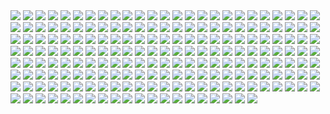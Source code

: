 <img src='CUFS_338/144.jpg' aligh=center>
<img src='CUFS_338/145.jpg' aligh=center>
<img src='CUFS_338/146.jpg' aligh=center>
<img src='CUFS_338/147.jpg' aligh=center>
<img src='CUFS_338/148.jpg' aligh=center>
<img src='CUFS_338/149.jpg' aligh=center>
<img src='CUFS_338/150.jpg' aligh=center>
<img src='CUFS_338/151.jpg' aligh=center>
<img src='CUFS_338/152.jpg' aligh=center>
<img src='CUFS_338/153.jpg' aligh=center>
<img src='CUFS_338/154.jpg' aligh=center>
<img src='CUFS_338/155.jpg' aligh=center>
<img src='CUFS_338/156.jpg' aligh=center>
<img src='CUFS_338/157.jpg' aligh=center>
<img src='CUFS_338/158.jpg' aligh=center>
<img src='CUFS_338/159.jpg' aligh=center>
<img src='CUFS_338/160.jpg' aligh=center>
<img src='CUFS_338/161.jpg' aligh=center>
<img src='CUFS_338/162.jpg' aligh=center>
<img src='CUFS_338/163.jpg' aligh=center>
<img src='CUFS_338/164.jpg' aligh=center>
<img src='CUFS_338/165.jpg' aligh=center>
<img src='CUFS_338/166.jpg' aligh=center>
<img src='CUFS_338/167.jpg' aligh=center>
<img src='CUFS_338/168.jpg' aligh=center>
<img src='CUFS_338/169.jpg' aligh=center>
<img src='CUFS_338/170.jpg' aligh=center>
<img src='CUFS_338/171.jpg' aligh=center>
<img src='CUFS_338/172.jpg' aligh=center>
<img src='CUFS_338/173.jpg' aligh=center>
<img src='CUFS_338/174.jpg' aligh=center>
<img src='CUFS_338/175.jpg' aligh=center>
<img src='CUFS_338/176.jpg' aligh=center>
<img src='CUFS_338/177.jpg' aligh=center>
<img src='CUFS_338/178.jpg' aligh=center>
<img src='CUFS_338/179.jpg' aligh=center>
<img src='CUFS_338/180.jpg' aligh=center>
<img src='CUFS_338/181.jpg' aligh=center>
<img src='CUFS_338/182.jpg' aligh=center>
<img src='CUFS_338/183.jpg' aligh=center>
<img src='CUFS_338/184.jpg' aligh=center>
<img src='CUFS_338/185.jpg' aligh=center>
<img src='CUFS_338/186.jpg' aligh=center>
<img src='CUFS_338/187.jpg' aligh=center>
<img src='CUFS_338/188.jpg' aligh=center>
<img src='CUFS_338/189.jpg' aligh=center>
<img src='CUFS_338/190.jpg' aligh=center>
<img src='CUFS_338/191.jpg' aligh=center>
<img src='CUFS_338/192.jpg' aligh=center>
<img src='CUFS_338/193.jpg' aligh=center>
<img src='CUFS_338/194.jpg' aligh=center>
<img src='CUFS_338/195.jpg' aligh=center>
<img src='CUFS_338/196.jpg' aligh=center>
<img src='CUFS_338/197.jpg' aligh=center>
<img src='CUFS_338/198.jpg' aligh=center>
<img src='CUFS_338/199.jpg' aligh=center>
<img src='CUFS_338/200.jpg' aligh=center>
<img src='CUFS_338/201.jpg' aligh=center>
<img src='CUFS_338/202.jpg' aligh=center>
<img src='CUFS_338/203.jpg' aligh=center>
<img src='CUFS_338/204.jpg' aligh=center>
<img src='CUFS_338/205.jpg' aligh=center>
<img src='CUFS_338/206.jpg' aligh=center>
<img src='CUFS_338/207.jpg' aligh=center>
<img src='CUFS_338/208.jpg' aligh=center>
<img src='CUFS_338/209.jpg' aligh=center>
<img src='CUFS_338/210.jpg' aligh=center>
<img src='CUFS_338/211.jpg' aligh=center>
<img src='CUFS_338/212.jpg' aligh=center>
<img src='CUFS_338/213.jpg' aligh=center>
<img src='CUFS_338/214.jpg' aligh=center>
<img src='CUFS_338/215.jpg' aligh=center>
<img src='CUFS_338/216.jpg' aligh=center>
<img src='CUFS_338/217.jpg' aligh=center>
<img src='CUFS_338/218.jpg' aligh=center>
<img src='CUFS_338/219.jpg' aligh=center>
<img src='CUFS_338/220.jpg' aligh=center>
<img src='CUFS_338/221.jpg' aligh=center>
<img src='CUFS_338/222.jpg' aligh=center>
<img src='CUFS_338/223.jpg' aligh=center>
<img src='CUFS_338/224.jpg' aligh=center>
<img src='CUFS_338/225.jpg' aligh=center>
<img src='CUFS_338/226.jpg' aligh=center>
<img src='CUFS_338/227.jpg' aligh=center>
<img src='CUFS_338/228.jpg' aligh=center>
<img src='CUFS_338/229.jpg' aligh=center>
<img src='CUFS_338/230.jpg' aligh=center>
<img src='CUFS_338/231.jpg' aligh=center>
<img src='CUFS_338/232.jpg' aligh=center>
<img src='CUFS_338/233.jpg' aligh=center>
<img src='CUFS_338/234.jpg' aligh=center>
<img src='CUFS_338/235.jpg' aligh=center>
<img src='CUFS_338/236.jpg' aligh=center>
<img src='CUFS_338/237.jpg' aligh=center>
<img src='CUFS_338/238.jpg' aligh=center>
<img src='CUFS_338/239.jpg' aligh=center>
<img src='CUFS_338/240.jpg' aligh=center>
<img src='CUFS_338/241.jpg' aligh=center>
<img src='CUFS_338/242.jpg' aligh=center>
<img src='CUFS_338/243.jpg' aligh=center>
<img src='CUFS_338/244.jpg' aligh=center>
<img src='CUFS_338/245.jpg' aligh=center>
<img src='CUFS_338/246.jpg' aligh=center>
<img src='CUFS_338/247.jpg' aligh=center>
<img src='CUFS_338/248.jpg' aligh=center>
<img src='CUFS_338/249.jpg' aligh=center>
<img src='CUFS_338/250.jpg' aligh=center>
<img src='CUFS_338/251.jpg' aligh=center>
<img src='CUFS_338/252.jpg' aligh=center>
<img src='CUFS_338/253.jpg' aligh=center>
<img src='CUFS_338/254.jpg' aligh=center>
<img src='CUFS_338/255.jpg' aligh=center>
<img src='CUFS_338/256.jpg' aligh=center>
<img src='CUFS_338/257.jpg' aligh=center>
<img src='CUFS_338/258.jpg' aligh=center>
<img src='CUFS_338/259.jpg' aligh=center>
<img src='CUFS_338/260.jpg' aligh=center>
<img src='CUFS_338/261.jpg' aligh=center>
<img src='CUFS_338/262.jpg' aligh=center>
<img src='CUFS_338/263.jpg' aligh=center>
<img src='CUFS_338/264.jpg' aligh=center>
<img src='CUFS_338/265.jpg' aligh=center>
<img src='CUFS_338/266.jpg' aligh=center>
<img src='CUFS_338/267.jpg' aligh=center>
<img src='CUFS_338/268.jpg' aligh=center>
<img src='CUFS_338/269.jpg' aligh=center>
<img src='CUFS_338/270.jpg' aligh=center>
<img src='CUFS_338/271.jpg' aligh=center>
<img src='CUFS_338/272.jpg' aligh=center>
<img src='CUFS_338/273.jpg' aligh=center>
<img src='CUFS_338/274.jpg' aligh=center>
<img src='CUFS_338/275.jpg' aligh=center>
<img src='CUFS_338/276.jpg' aligh=center>
<img src='CUFS_338/277.jpg' aligh=center>
<img src='CUFS_338/278.jpg' aligh=center>
<img src='CUFS_338/279.jpg' aligh=center>
<img src='CUFS_338/280.jpg' aligh=center>
<img src='CUFS_338/281.jpg' aligh=center>
<img src='CUFS_338/282.jpg' aligh=center>
<img src='CUFS_338/283.jpg' aligh=center>
<img src='CUFS_338/284.jpg' aligh=center>
<img src='CUFS_338/285.jpg' aligh=center>
<img src='CUFS_338/286.jpg' aligh=center>
<img src='CUFS_338/287.jpg' aligh=center>
<img src='CUFS_338/288.jpg' aligh=center>
<img src='CUFS_338/289.jpg' aligh=center>
<img src='CUFS_338/290.jpg' aligh=center>
<img src='CUFS_338/291.jpg' aligh=center>
<img src='CUFS_338/292.jpg' aligh=center>
<img src='CUFS_338/293.jpg' aligh=center>
<img src='CUFS_338/294.jpg' aligh=center>
<img src='CUFS_338/295.jpg' aligh=center>
<img src='CUFS_338/296.jpg' aligh=center>
<img src='CUFS_338/297.jpg' aligh=center>
<img src='CUFS_338/298.jpg' aligh=center>
<img src='CUFS_338/299.jpg' aligh=center>
<img src='CUFS_338/300.jpg' aligh=center>
<img src='CUFS_338/301.jpg' aligh=center>
<img src='CUFS_338/302.jpg' aligh=center>
<img src='CUFS_338/303.jpg' aligh=center>
<img src='CUFS_338/304.jpg' aligh=center>
<img src='CUFS_338/305.jpg' aligh=center>
<img src='CUFS_338/306.jpg' aligh=center>
<img src='CUFS_338/307.jpg' aligh=center>
<img src='CUFS_338/308.jpg' aligh=center>
<img src='CUFS_338/309.jpg' aligh=center>
<img src='CUFS_338/310.jpg' aligh=center>
<img src='CUFS_338/311.jpg' aligh=center>
<img src='CUFS_338/312.jpg' aligh=center>
<img src='CUFS_338/313.jpg' aligh=center>
<img src='CUFS_338/314.jpg' aligh=center>
<img src='CUFS_338/315.jpg' aligh=center>
<img src='CUFS_338/316.jpg' aligh=center>
<img src='CUFS_338/317.jpg' aligh=center>
<img src='CUFS_338/318.jpg' aligh=center>
<img src='CUFS_338/319.jpg' aligh=center>
<img src='CUFS_338/320.jpg' aligh=center>
<img src='CUFS_338/321.jpg' aligh=center>
<img src='CUFS_338/322.jpg' aligh=center>
<img src='CUFS_338/323.jpg' aligh=center>
<img src='CUFS_338/324.jpg' aligh=center>
<img src='CUFS_338/325.jpg' aligh=center>
<img src='CUFS_338/326.jpg' aligh=center>
<img src='CUFS_338/327.jpg' aligh=center>
<img src='CUFS_338/328.jpg' aligh=center>
<img src='CUFS_338/329.jpg' aligh=center>
<img src='CUFS_338/330.jpg' aligh=center>
<img src='CUFS_338/331.jpg' aligh=center>
<img src='CUFS_338/332.jpg' aligh=center>
<img src='CUFS_338/333.jpg' aligh=center>
<img src='CUFS_338/334.jpg' aligh=center>
<img src='CUFS_338/335.jpg' aligh=center>
<img src='CUFS_338/336.jpg' aligh=center>
<img src='CUFS_338/337.jpg' aligh=center>
<img src='CUFS_338/338.jpg' aligh=center>
